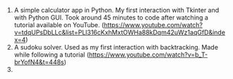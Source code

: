 1. A simple calculator app in Python. My first interaction with Tkinter and with Python GUI.
Took around 45 minutes to code after watching a tutorial available on YouTube. (https://www.youtube.com/watch?v=tdqUPsDbLLc&list=PLl316cKxhMxtOWHa88kDqm42uWz1aqGfD&index=4)
2. A sudoku solver. Used as my first interaction with backtracking. Made while following a tutorial (https://www.youtube.com/watch?v=b_T-brYofN4&t=448s)
3. 
